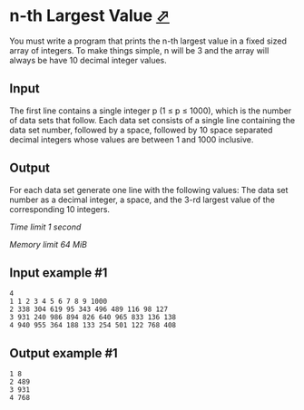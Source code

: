 # n-th Largest Value [⬀](https://www.e-olymp.com/en/contests/9151/problems/79567)

You must write a program that prints the n-th largest value in a fixed sized array of integers. To make things simple, n will be 3 and the array will always be have 10 decimal integer values.

## Input

The first line contains a single integer p (1 ≤ p ≤ 1000), which is the number of data sets that follow. Each data set consists of a single line containing the data set number, followed by a space, followed by 10 space separated decimal integers whose values are between 1 and 1000 inclusive.

## Output

For each data set generate one line with the following values: The data set number as a decimal integer, a space, and the 3-rd largest value of the corresponding 10 integers.

_Time limit 1 second_

_Memory limit 64 MiB_

## Input example #1
```
4
1 1 2 3 4 5 6 7 8 9 1000
2 338 304 619 95 343 496 489 116 98 127
3 931 240 986 894 826 640 965 833 136 138
4 940 955 364 188 133 254 501 122 768 408
```

## Output example #1
```
1 8
2 489
3 931
4 768
```
